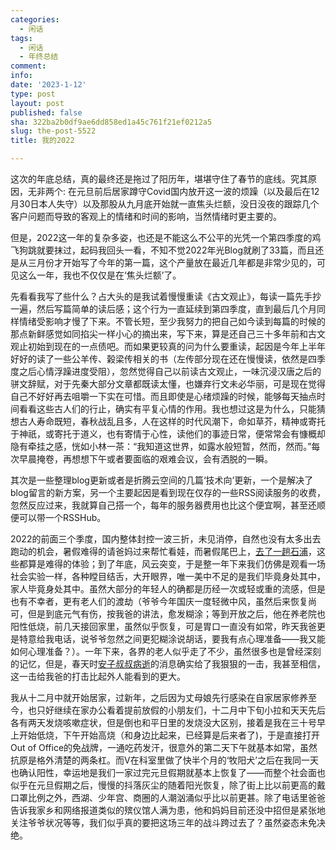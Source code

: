 ```yaml
---
categories:
  - 闲话
tags:
  - 闲话
  - 年终总结
comment: 
info: 
date: '2023-1-12'
type: post
layout: post
published: false
sha: 322ba2b0df9ae6dd858ed1a45c761f21ef0212a5
slug: the-post-5522
title: 我的2022

---
```

这次的年底总结，真的最终还是拖过了阳历年，堪堪守住了春节的底线。究其原因，无非两个: 在元旦前后居家蹲守Covid国内放开这一波的烦躁（以及最后在12月30日本人失守）以及那股从九月底开始就一直焦头烂额，没日没夜的跟踪几个客户问题而导致的客观上的情绪和时间的影响，当然情绪时更主要的。

但是，2022这一年的复杂多姿，也还是不能这么不公平的光凭一个第四季度的鸡飞狗跳就要抹过，起码我回头一看，不知不觉2022年光Blog就刷了33篇，而且还是从三月份才开始写了今年的第一篇，这个产量放在最近几年都是非常少见的，可见这么一年，我也不仅仅是在‘焦头烂额’了。

先看看我写了些什么？占大头的是我试着慢慢重读《古文观止》，每读一篇先手抄一遍，然后写篇简单的读后感；这个行为一直延续到第四季度，直到最后几个月同样情绪受影响才慢了下来。不管长短，至少我努力的把自己如今读到每篇的时候的那点新鲜感觉如同掐尖一样小心的摘出来，写下来，算是还自己三十多年前和古文观止初始到现在的一点债吧。而如果更较真的问为什么要重读，起因是今年上半年好好的读了一些公羊传、榖梁传相关的书（左传部分现在还在慢慢读，依然是四季度之后心情浮躁进度受阻），忽然觉得自己以前读古文观止，一味沉浸汉唐之后的骈文辞赋，对于先秦大部分文章都既读太懂，也嫌弃行文未必华丽，可是现在觉得自己不好好再去咀嚼一下实在可惜。而且即使是心绪烦躁的时候，能够每天抽点时间看看这些古人们的行止，确实有平复心情的作用。我也想过这是为什么，只能猜想古人寿命既短，春秋战乱且多，人在这样的时代风潮下，命如草芥，精神或寄托于神祇，或寄托于道义，也有寄情于心性，读他们的事迹日常，便常常会有慷概却隐有牵挂之感，恍如小林一茶：“我知道这世界，如露水般短暂，然而，然而。”每次早晨掩卷，再想想下午或者要面临的艰难会议，会有洒脱的一瞬。

其次是一些整理blog更新或者是折腾云空间的几篇‘技术向’更新，一个是解决了blog留言的新方案，另一个主要起因是看到现在仅存的一些RSS阅读服务的收费，忽然反应过来，我就算自己搭一个，每年的服务器费用也比这个便宜啊，甚至还顺便可以带一个RSSHub。

2022的前面三个季度，国内整体封控一波三折，未见消停，自然也没有太多出去跑动的机会，暑假难得的请爸妈过来帮忙看娃，而暑假尾巴上，[去了一趟石浦](https://shinemoon.github.io/the-post-1197)，这些都算是难得的体验；到了年底，风云突变，于是整一年下来我们仿佛是观看一场社会实验一样，各种瞠目结舌，大开眼界，唯一美中不足的是我们毕竟身处其中，家人毕竟身处其中。虽然大部分的年轻人的确都是历经一次或轻或重的流感，但是也有不幸者，更有老人们的渡劫（爷爷今年国庆一度轻微中风，虽然后来恢复尚可，但是到底元气有伤，按我爸的讲法，愈发糊涂；等到开放之后，他在养老院也阳性低烧，前几天接回家里，虽然似乎恢复，可是胃口一直没有如常，昨天我爸更是特意给我电话，说爷爷忽然之间更犯糊涂说胡话，要我有点心理准备——我又能如何心理准备？）。一年下来，各界的老人似乎走了不少，虽然很多也是曾经深刻的记忆，但是，春天时[安子叔叔病逝](https://shinemoon.github.io/the-post-805)的消息确实给了我狠狠的一击，我甚至相信，这一击给我爸的打击比起外人能看到的更大。

我从十二月中就开始居家，过新年，之后因为丈母娘先行感染在自家居家修养至今，也只好继续在家办公看着提前放假的小朋友们，十二月中下旬小拉和天天先后各有两天发烧咳嗽症状，但是倒也和平日里的发烧没大区别，接着是我在三十号早上开始低烧，下午开始高烧（和身边比起来，已经算是后来者了)，于是直接打开Out of Office的免战牌，一通吃药发汗，很意外的第二天下午就基本如常，虽然抗原是格外清楚的两条杠。而V在科室里做了快半个月的‘牧阳犬’之后在我同一天也确认阳性，幸运地是我们一家过完元旦假期就基本上恢复了——而整个社会面也似乎在元旦假期之后，慢慢的抖落灰尘的随着阳光恢复，除了街上比以前更高的戴口罩比例之外，西湖、少年宫、商圈的人潮汹涌似乎比以前更甚。除了电话里爸爸告诉我家乡和网络报道类似的殡仪馆人满为患，他和妈妈目前还没中招但是紧张地关注爷爷状况等等，我们似乎真的要把这场三年的战斗跨过去了？虽然姿态未免决绝。





